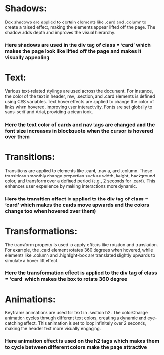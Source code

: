 # Shadows:
Box shadows are applied to certain elements like .card and .column to create a raised effect, making the elements appear lifted off the page. The shadow adds depth and improves the visual hierarchy.
### Here shadows are used in the div tag of class = ‘card’ which makes the page look like lifted off the page and makes it visually appealing 

# Text:
Various text-related stylings are used across the document. For instance, the color of the text in header, nav, .section, and .card elements is defined using CSS variables. Text hover effects are applied to change the color of links when hovered, improving user interactivity. Fonts are set globally to sans-serif and Arial, providing a clean look.
### Here the text color of cards and nav tags are changed and the font size increases in blockquote when the cursor is hovered over them

# Transitions: 
Transitions are applied to elements like .card, .nav a, and .column. These transitions smoothly change properties such as width, height, background color, and transform over a defined period (e.g., 2 seconds for .card). This enhances user experience by making interactions more dynamic.
### Here the transition effect is applied to the div tag of class = ‘card’ which makes the cards move upwards and the colors change too when hovered over them)

# Transformations:
The transform property is used to apply effects like rotation and translation. For example, the .card element rotates 360 degrees when hovered, while elements like .column and .highlight-box are translated slightly upwards to simulate a hover lift effect.
### Here the transformation effect is applied to the div tag of class = ‘card’ which makes the box to rotate 360 degree

# Animations:
Keyframe animations are used for text in .section h2. The colorChange animation cycles through different text colors, creating a dynamic and eye-catching effect. This animation is set to loop infinitely over 2 seconds, making the header text more visually engaging.
### Here animation effect is used on the h2 tags which makes them to cycle between different colors make the page attractive

